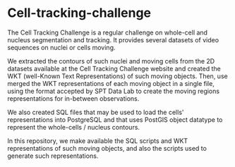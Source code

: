 # Cell-tracking-challenge


The Cell Tracking Challenge is a regular challenge on whole-cell and nucleus segmentation and tracking. It provides several datasets of video sequences on nuclei or cells moving.

We extracted the contours of such nuclei and moving cells from the 2D datasets available at the Cell Tracking Challenge website and created the WKT (well-Known Text Representations) of such moving objects. Then, use merged the WKT representations of each moving object in a single file, using the format accepted by SPT Data Lab to create the moving regions representations for in-between observations.

We also created SQL files that may be used to load the cells' representations into PostgreSQL and that uses PostGIS object datatype to represent the whole-cells / nucleus contours.

In this repository, we make available the SQL scripts and WKT representations of such moving objects, and also the scripts used to generate such representations.
